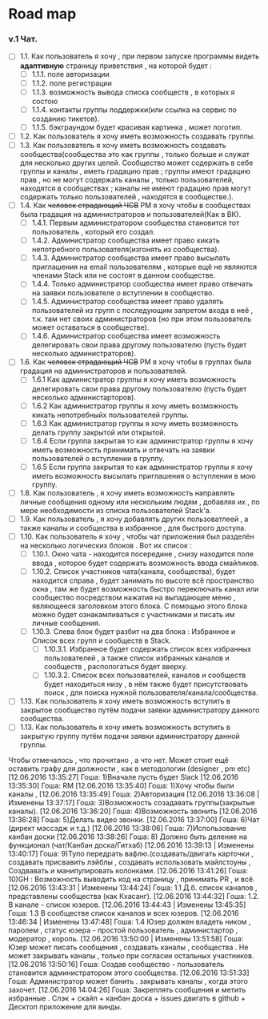 Road map
=====================

### v.1 Чат.

* [ ] 1.1. Как пользователь я хочу , при первом запуске программы видеть **адаптивную** страницу приветствия , на которой будет :
   * [ ] 1.1.1. поле авторизации 
   * [ ] 1.1.2. поле регистрации 
   * [ ] 1.1.3. возможность вывода списка сообществ , в которых я состою
   * [ ] 1.1.4. контакты группы поддержки(или ссылка на сервис по созданию тикетов).
   * [ ] 1.1.5. бэкграундом будет красивая картинка , может логотип.
* [ ] 1.2. Как пользователь я хочу иметь возможность создавать группы.
* [ ] 1.3. Как пользователь я хочу иметь возможность создавать сообщества(сообщества это как группы , только больше и служат для несколько других целей. Сообщество может содержать в себе группы и каналы , иметь градацию прав ; группы имеют градацию прав , но не могут содержать каналы , только пользователей, находятся в сообществах ; каналы не имеют градацию прав могут содержать только пользователей , находятся в сообществе.).
* [ ] 1.4. Как ~~человек страдающий ЧСВ~~ PM я хочу чтобы в сообществах была градация на администраторов и пользователей(Как в ВК).
   * [ ] 1.4.1. Первым  администратором сообщества становится тот пользователь , который его создал.
   * [ ] 1.4.2. Администратор сообщества имеет право кикать непотребного пользователя(изгонять из сообщества).
   * [ ] 1.4.3. Администратор сообщества имеет право высылать приглашения на email пользователям , которые ещё не являются членами Stack или не состоят в данном сообществе.
   * [ ] 1.4.4. Только  администратор сообщества имеет право отвечать на заявки пользователе о вступлении в сообщество.
   * [ ] 1.4.5. Администратор сообщества имеет право удалять пользователей из групп с последующим запретом входа в неё , т.к. там нет своих администраторов (но при этом пользователь может оставаться в сообществе).
   * [ ] 1.4.6. Администратор сообщества имеет возможность делегировать свои права другому пользователю (пусть будет несколько администраторов).
* [ ] 1.6. Как ~~человек страдающий ЧСВ~~ PM я хочу чтобы в группах была градация на администраторов и пользователей.
    * [ ] 1.6.1 Как администратор группы я хочу иметь возможность делегировать свои права другому пользователю (пусть будет несколько администарторов).
    * [ ] 1.6.2 Как администратор группы я хочу иметь возможность кикать непотребныйх пользователей группы.
    * [ ] 1.6.3 Как администратор группы я хочу иметь возможность делать группу закрытой или открытой.
    * [ ] 1.6.4 Если группа закрытая то как администратор группы я хочу иметь возможность принимать и отвечать на заявки пользователей о вступлении в группу.
    * [ ] 1.6.5 Если группа закрытая то как администратор группы я хочу иметь возможность высылать приглашения о вступлении в мою группу.
* [ ] 1.8. Как пользователь , я хочу иметь возможность направлять личные сообщения одному или нескольким людям , добавляя их , по мере необходимости из списка пользователей Stack'а.
* [ ] 1.9. Как пользователь , я хочу добавлять других пользоватлеей , а также каналы и сообщества в избранное , для быстрого доступа.
* [ ] 1.10. Как пользователь я хочу , чтобы чат приложения был разделён на несколько логических блоков . Вот их список :
   * [ ] 1.10.1. Окно чата - находится посередине , снизу находится поле ввода , которое будет содержать возможность ввода смайликов.
   * [ ] 1.10.2. Список участников чата(канала, сообщества), будет находится справа , будет занимать по высоте всё пространство окна , там же будет возможность быстро переключать канал или сообщество посредством нажатия на выпадающее меню , являющееся заголовком этого блока. С помощью этого блока можно будет ознакамливаться с участниками и писать им личные сообщения.
   * [ ] 1.10.3. Слева блок будет разбит на два блока : Избранное и Список всех групп и сообществ в Stack.
        * [ ] 1.10.3.1. Избранное будет содержать список всех избранных пользователей , а также список избранных каналов и сообществ , распологаться будет вверху.
        * [ ] 1.10.3.2. Список всех пользователей, каналов и сообществ будет находиться низу , в нём также будет присутствовать поиск , для поиска нужной пользователя/канала/сообщества.
* [ ] 1.13. Как пользователь я хочу иметь возможность вступить в закрытое сообщество путём подачи заявки администратору данного сообщества.
* [ ] 1.13. Как пользователь я хочу иметь возможность вступить в закрытую группу путём подачи заявки администратору данной группы.

Чтобы отмечалось , что прочитано , а что нет.
Может стоит ещё оставить графу для должности , как в методологии (designer , pm etc)
[12.06.2016 13:35:27] Гоша: 1)Вначале пусть будет Slack
[12.06.2016 13:35:30] Гоша: RM
[12.06.2016 13:35:40] Гоша: 1)Хочу чтобы были каналы ,
[12.06.2016 13:35:49] Гоша: 2)Авторизация
[12.06.2016 13:36:08 | Изменены 13:37:17] Гоша: 3)Возможность созадавать группы(закрытые каналы).
[12.06.2016 13:36:20] Гоша: 4)Возможность звонить
[12.06.2016 13:36:28] Гоша: 5)Делать видео звонки.
[12.06.2016 13:37:00] Гоша: 6)Чат (директ мэссэдж и т.д.)
[12.06.2016 13:38:06] Гоша: 7)Использование канбан доски
[12.06.2016 13:38:26] Гоша: 8) Должно быть деление на функционал (чат/Канбан доска/Гитхаб)
[12.06.2016 13:39:13 | Изменены 13:40:17] Гоша: 9)Тупо передрать вафлю.(создавать/двигать карточки , создавать присвавить лэйблы , создавать использовать майлстоуны , Создвавать и манипулировать колонками.
[12.06.2016 13:41:26] Гоша: 10)GH : Возможность выводить код на страницу , принимать PR , и всё.
[12.06.2016 13:43:31 | Изменены 13:44:24] Гоша: 1.1 Д.б. список каналов , представлены сообщества (как Кхасанг).
[12.06.2016 13:44:32] Гоша: 1.2. В канале - список юзеров.
[12.06.2016 13:44:43 | Изменены 13:45:35] Гоша: 1.3 В сообществе список каналов и всех юзеров.
[12.06.2016 13:46:34 | Изменены 13:47:48] Гоша: 1.4 Юзер должен владеть ником , паролем , статус юзера - простой пользователь , администартор , модератор , король.
[12.06.2016 13:50:00 | Изменены 13:51:58] Гоша: Юзер может писать сообщения , создавать каналы , сообщества . Не может закрывать каналы  , только при согласии остальных участников.
[12.06.2016 13:50:16] Гоша: Создав сообщество - пользователь становится администратором этого сообщества.
[12.06.2016 13:51:33] Гоша: Администратор может банить . закрывать каналы , когда этого захочет.
[12.06.2016 14:04:26] Гоша: Закреплять сообщения и метить избранные .
Слэк + скайп + канбан 
доска + issues двигать в github + Десктоп приложение для винды.
